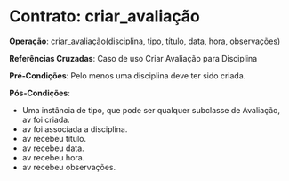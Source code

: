 # Contrato: criar_avaliação

__Operação__: criar_avaliação(disciplina, tipo, título, data, hora, observações)

__Referências Cruzadas__: Caso de uso Criar Avaliação para Disciplina

__Pré-Condições__: Pelo menos uma disciplina deve ter sido criada.

__Pós-Condições__: 
* Uma instância de tipo, que pode ser qualquer subclasse de Avaliação, av foi criada.
* av foi associada a disciplina.
* av recebeu título.
* av recebeu data.
* av recebeu hora.
* av recebeu observações.
